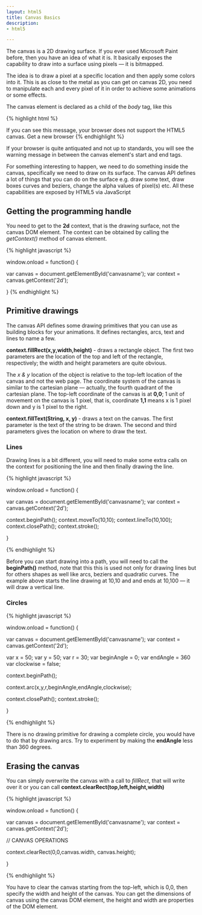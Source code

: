 ```yaml
---
layout: html5
title: Canvas Basics 
description: 
- html5

---
```


The canvas is a 2D drawing surface. If you ever used Microsoft Paint before, then you have an idea of what it is. It basically exposes the capability to draw into a surface using pixels &mdash; it is bitmapped.

The idea is to draw a pixel at a specific location and then apply some colors into it. This is as close to the metal as you can get on canvas 2D, you need to manipulate each and every pixel of it in order to achieve some animations or some effects. 

The canvas element is declared as a child of the *body* tag, like this

{% highlight html %}
<!DOCTYPE html> 
<html>
  <head> 
  </head>

  <body>
    <canvas ID="thecanvas" WIDTH="300" HEIGHT="300">
    If you can see this message, your browser does not
    support the HTML5 canvas. Get a new browser    
    </canvas>
  </body> 
</html>
{% endhighlight %}
  
If your browser is quite antiquated and not up to standards, you will see the warning message in between the canvas element's start and end tags.

For something interesting to happen, we need to do something inside the canvas, specifically we need to draw on its surface. The canvas API defines a lot of things that you can do on the surface e.g. draw some text, draw boxes curves and beziers, change the alpha values of pixel(s) etc. All these capabilities are exposed by HTML5 via JavaScript


## Getting the programming handle

You need to get to the **2d** context, that is the drawing surface, not the canvas DOM element. The context can be obtained by calling the *getContext()* method of canvas element.

{% highlight javascript %}

window.onload = function() {

  var canvas = document.getElementById('canvasname');
  var context = canvas.getContext('2d');

}
{% endhighlight %}


## Primitive drawings

The canvas API defines some drawing primitives that you can use as building blocks for your animations. It defines rectangles, arcs, text and lines to name a few.

**context.fillRect(x,y,width,height)** - draws a rectangle object. The first two parameters are the location of the top and left of the rectangle, respectively; the width and height parameters are quite obvious.

The *x & y* location of the object is relative to the top-left location of the canvas and not the web page. The coordinate system of the canvas is similar to the cartesian plane &mdash; actually, the fourth quadrant of the cartesian plane. The top-left coordinate of the canvas is at **0,0**; 1 unit of movement on the canvas is 1 pixel, that is, coordinate **1,1** means x is 1 pixel down and y is 1 pixel to the right. 

**context.fillText(String, x, y)** - draws a text on the canvas. The first parameter is the text of the string to be drawn. The second and third parameters gives the location on where to draw the text.


### Lines

Drawing lines is a bit different, you will need to make some extra calls on the context for positioning the line and then finally drawing the line.

{% highlight javascript %}

window.onload = function() {

  var canvas = document.getElementById('canvasname');
  var context = canvas.getContext('2d');

  context.beginPath();
  context.moveTo(10,10);
  context.lineTo(10,100);
  context.closePath();
  context.stroke();

}

{% endhighlight %}

Before you can start drawing into a path, you will need to call the **beginPath()** method, note that this this is used not only for drawing lines but for others shapes as well like arcs, beziers and quadratic curves. The example above starts the line drawing at 10,10 and and ends at 10,100 &mdash; it will draw a vertical line.

### Circles

{% highlight javascript %}

window.onload = function() {

  var canvas = document.getElementById('canvasname');
  var context = canvas.getContext('2d');

  var x = 50;
  var y = 50;
  var r = 30;
  var beginAngle = 0;
  var endAngle = 360
  var clockwise = false;

  context.beginPath();
  
  context.arc(x,y,r,beginAngle,endAngle,clockwise);
  
  context.closePath();
  context.stroke();

}

{% endhighlight %}

There is no drawing primitive for drawing a complete circle, you would have to do that by drawing arcs. Try to experiment by making the **endAngle** less than 360 degrees.

## Erasing the canvas

You can simply overwrite the canvas with a call to *fillRect*, that will write over it or you can call **context.clearRect(top,left,height,width)** 

{% highlight javascript %}

window.onload = function() {

  var canvas = document.getElementById('canvasname');
  var context = canvas.getContext('2d');

  // CANVAS OPERATIONS
  
  context.clearRect(0,0,canvas.width, canvas.height);

}

{% endhighlight %}

You have to clear the canvas starting from the top-left, which is 0,0, then specify the width and height of the canvas. You can get the dimensions of canvas using the canvas DOM element, the height and width are properties of the DOM element.





